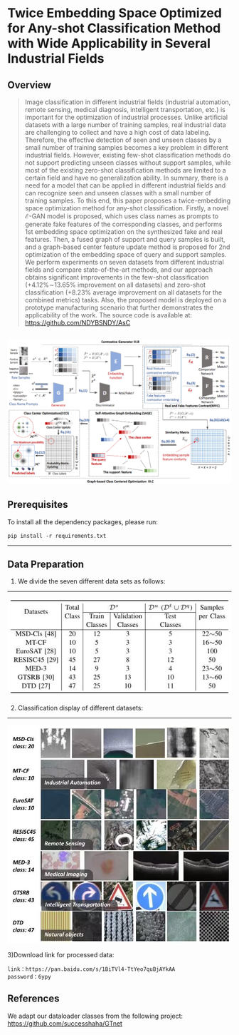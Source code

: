 # Twice Embedding Space Optimized for Any-shot Classification Method with Wide Applicability in Several Industrial Fields

## Overview
> Image classification in different industrial fields (industrial automation, remote sensing, medical diagnosis, intelligent transportation, etc.) is important for the optimization of industrial processes. Unlike artificial datasets with a large number of training samples, real industrial data are challenging to collect and have a high cost of data labeling. Therefore, the effective detection of seen and unseen classes by a small number of training samples becomes a key problem in different industrial fields. However, existing few-shot classification methods do not support predicting unseen classes without support samples, while most of the existing zero-shot classification methods are limited to a certain field and have no generalization ability. In summary, there is a need for a model that can be applied in different industrial fields and can recognize seen and unseen classes with a small number of training samples. To this end, this paper proposes a twice-embedding space optimization method for any-shot classification. Firstly, a novel $\mathcal{E}$-GAN model is proposed, which uses class names as prompts to generate fake features of the corresponding classes, and performs 1st embedding space optimization on the synthesized fake and real features. Then, a fused graph of support and query samples is built, and a graph-based center feature update method is proposed for 2nd optimization of the embedding space of query and support samples. We perform experiments on seven datasets from different industrial fields and compare state-of-the-art methods, and our approach obtains significant improvements in the few-shot classification (+4.12\%$\sim$13.65\% improvement on all datasets) and zero-shot classification (+8.23\% average improvement on all datasets for the combined metrics) tasks. Also, the proposed model is deployed on a prototype manufacturing scenario that further demonstrates the applicability of the work. The source code is available at: https://github.com/NDYBSNDY/AsC

![generation_framework](./img/1.png)
---
## Prerequisites
To install all the dependency packages, please run:
```
pip install -r requirements.txt
```

---
## Data Preparation
1) We divide the seven different data sets as follows:
---
![generation_framework](./img/3.jpg)


2) Classification display of different datasets:
---
![generation_framework](./img/2.jpg)

3)Download link for processed data:
```
link：https://pan.baidu.com/s/1BiTVl4-TtYeo7quBjAYkAA 
password：6ypy						
```

## References
We adapt our dataloader classes from the following project:
https://github.com/successhaha/GTnet


